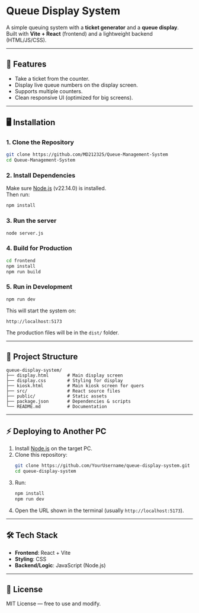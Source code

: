 # Queue Display System

A simple queuing system with a **ticket generator** and a **queue display**.  
Built with **Vite + React** (frontend) and a lightweight backend (HTML/JS/CSS).  

---

## 🚀 Features
- Take a ticket from the counter.
- Display live queue numbers on the display screen.
- Supports multiple counters.
- Clean responsive UI (optimized for big screens).

---

## 🖥️ Installation

### 1. Clone the Repository
```bash
git clone https://github.com/MD212325/Queue-Management-System
cd Queue-Management-System
```

### 2. Install Dependencies
Make sure [Node.js](https://nodejs.org/) (v22.14.0) is installed.  
Then run:
```bash
npm install
```

### 3. Run the server
```bash
node server.js
```

### 4. Build for Production
```bash
cd frontend
npm install
npm run build
```

### 5. Run in Development
```bash
npm run dev
```
This will start the system on:
```
http://localhost:5173
```
The production files will be in the `dist/` folder.

---

## 📂 Project Structure
```
queue-display-system/
├── display.html       # Main display screen
├── display.css        # Styling for display
├── kiosk.html         # Main kiosk screen for quers
├── src/               # React source files
├── public/            # Static assets
├── package.json       # Dependencies & scripts
└── README.md          # Documentation
```

---

## ⚡ Deploying to Another PC
1. Install [Node.js](https://nodejs.org/) on the target PC.  
2. Clone this repository:
   ```bash
   git clone https://github.com/YourUsername/queue-display-system.git
   cd queue-display-system
   ```
3. Run:
   ```bash
   npm install
   npm run dev
   ```
4. Open the URL shown in the terminal (usually `http://localhost:5173`).

---

## 🛠️ Tech Stack
- **Frontend**: React + Vite
- **Styling**: CSS
- **Backend/Logic**: JavaScript (Node.js)

---

## 📜 License
MIT License — free to use and modify.
